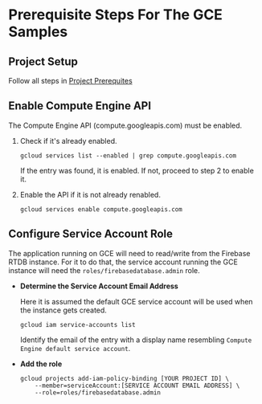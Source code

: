 # Prerequisite Steps For The GCE Samples

## Project Setup

Follow all steps in [Project Prerequites](common_samples_prerequisites.md)

## Enable Compute Engine API

The Compute Engine API (compute.googleapis.com) must be enabled.

1. Check if it's already enabled.

    ```
    gcloud services list --enabled | grep compute.googleapis.com
    ```

    If the entry was found, it is enabled. If not, proceed to step 2 to enable
    it.

2. Enable the API if it is not already renabled.

    ```
    gcloud services enable compute.googleapis.com
    ```

## Configure Service Account Role

The application running on GCE will need to read/write from the Firebase RTDB
instance. For it to do that, the service account running the GCE instance will
need the `roles/firebasedatabase.admin` role.

* **Determine the Service Account Email Address**

    Here it is assumed the default GCE service account will be used when the
    instance gets created.

    ```
    gcloud iam service-accounts list
    ```

    Identify the email of the entry with a display name resembling `Compute
    Engine default service account`.

* **Add the role**

    ```
    gcloud projects add-iam-policy-binding [YOUR PROJECT ID] \
        --member=serviceAccount:[SERVICE ACCOUNT EMAIL ADDRESS] \
        --role=roles/firebasedatabase.admin
    ```
